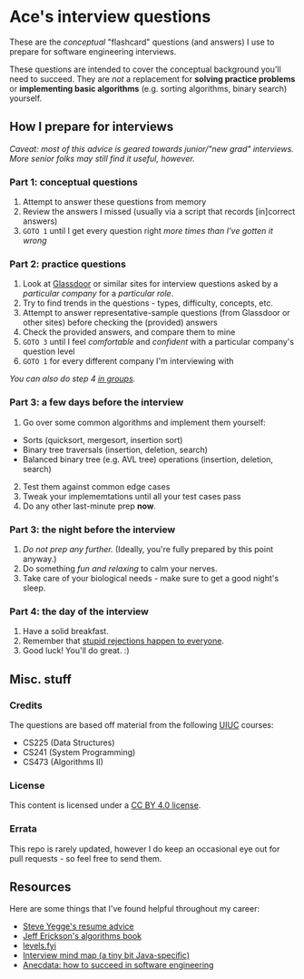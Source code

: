 # Ace's interview questions
These are the _conceptual_ "flashcard" questions (and answers) I use to prepare for software engineering interviews.

These questions are intended to cover the conceptual background you'll need to succeed. They are _not_ a replacement for **solving practice problems** or **implementing basic algorithms** (e.g. sorting algorithms, binary search) yourself.

## How I prepare for interviews
_Caveat: most of this advice is geared towards junior/"new grad" interviews. More senior folks may still find it useful, however._

### Part 1: conceptual questions
1. Attempt to answer these questions from memory
2. Review the answers I missed (usually via a script that records [in]correct answers)
3. `GOTO 1` until I get every question right _more times than I've gotten it wrong_

### Part 2: practice questions
1. Look at [Glassdoor](https://glassdoor.com) or similar sites for interview questions asked by a _particular company_ for a _particular role_.
2. Try to find trends in the questions - types, difficulty, concepts, etc.
3. Attempt to answer representative-sample questions (from Glassdoor or other sites) before checking the (provided) answers
4. Check the provided answers, and compare them to mine
5. `GOTO 3` until I feel _comfortable_ and _confident_ with a particular company's question level
6. `GOTO 1` for every different company I'm interviewing with

_You can also do step 4 [in groups](http://ideas.time.com/2011/11/30/the-protege-effect/)._

### Part 3: a few days before the interview
1. Go over some common algorithms and implement them yourself:
- Sorts (quicksort, mergesort, insertion sort)
- Binary tree traversals (insertion, deletion, search)
- Balanced binary tree (e.g. AVL tree) operations (insertion, deletion, search)
2. Test them against common edge cases
3. Tweak your implememtations until all your test cases pass
4. Do any other last-minute prep **now**.

### Part 3: the night before the interview
1. _Do not prep any further._ (Ideally, you're fully prepared by this point anyway.)
2. Do something _fun and relaxing_ to calm your nerves.
3. Take care of your biological needs - make sure to get a good night's sleep.

### Part 4: the day of the interview
1. Have a solid breakfast.
2. Remember that [stupid rejections happen to everyone](https://rejected.us/).
3. Good luck! You'll do great. :)

## Misc. stuff
### Credits
The questions are based off material from the following [UIUC](https://illinois.edu) courses:
- CS225 (Data Structures)
- CS241 (System Programming)
- CS473 (Algorithms II)

### License
This content is licensed under a [CC BY 4.0 license](https://creativecommons.org/licenses/by/4.0/).

### Errata
This repo is rarely updated, however I do keep an occasional eye out for pull requests - so feel free to send them.

## Resources
Here are some things that I've found helpful throughout my career:
- [Steve Yegge's resume advice](https://steve-yegge.blogspot.com/2007/09/ten-tips-for-slightly-less-awful-resume.html)
- [Jeff Erickson's algorithms book](https://algorithms.wtf)
- [levels.fyi](https://levels.fyi)
- [Interview mind map (a tiny bit Java-specific)](https://www.reddit.com/r/cscareerquestions/comments/6tc4uw/i_created_a_mind_map_of_nearly_all_the_concepts/)
- [Anecdata: how to succeed in software engineering](https://www.reddit.com/r/cscareerquestions/comments/49iyhw/to_those_more_successful_than_most_how_do_you_get/)
